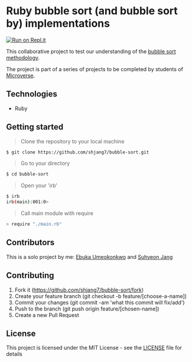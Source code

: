 # Ruby bubble sort (and bubble sort by) implementations
[![Run on Repl.it](https://repl.it/badge/github/shjang7/bubble-sort)](https://repl.it/github/shjang7/bubble-sort)

This collaborative project to test our understanding of the [bubble sort methodology](https://en.wikipedia.org/wiki/Bubble_sort).

The project is part of a series of projects to be completed by students of [Microverse](https://www.microverse.org/ "The Global School for Remote Software Developers!").

## Technologies

- Ruby

## Getting started

> Clone the repository to your local machine

```sh
$ git clone https://github.com/shjang7/bubble-sort.git
```

> Go to your directory

```sh
$ cd bubble-sort
```

> Open your 'irb'

```sh
$ irb
irb(main):001:0>
```

> Call main module with require

```sh
> require "./main.rb"
```

## Contributors

This is a solo project by me: [Ebuka Umeokonkwo](https://github.com/ebukaume) and [Suhyeon Jang](https://github.com/shjang7)

## Contributing

1. Fork it (https://github.com/shjang7/bubble-sort/fork)
2. Create your feature branch (git checkout -b feature/[choose-a-name])
3. Commit your changes (git commit -am 'what this commit will fix/add')
4. Push to the branch (git push origin feature/[chosen-name])
5. Create a new Pull Request

## License

This project is licensed under the MIT License - see the [LICENSE](./LICENSE.md) file for details
